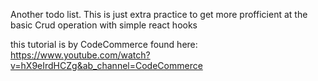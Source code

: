 Another todo list.
This is just extra practice to get more profficient at the basic Crud operation with simple react hooks 

this tutorial is by CodeCommerce found here:
https://www.youtube.com/watch?v=hX9eIrdHCZg&ab_channel=CodeCommerce